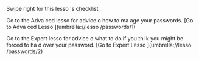 [Title]: # (Что теперь?)
[Order]: # (9)

Swipe right for this lesso
's checklist

Go to the Adva
ced lesso
 for advice o
 how to ma
age your passwords.
[Go to Adva
ced Lesso
](umbrella://lesso
/passwords/1)

Go to the Expert lesso
 for advice o
 what to do if you thi
k you might be forced to ha
d over your password.
[Go to Expert Lesso
](umbrella://lesso
/passwords/2)